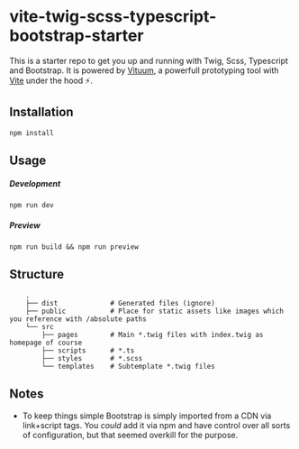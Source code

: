 # vite-twig-scss-typescript-bootstrap-starter
This is a starter repo to get you up and running with Twig, Scss, Typescript and Bootstrap. It is powered by [Vituum](https://vituum.dev/), a powerfull prototyping tool with [Vite](https://vitejs.dev/) under the hood ⚡.

## Installation
```
npm install
```

## Usage

##### Development
```
npm run dev
```

##### Preview
```
npm run build && npm run preview
```

## Structure

```
    .
    ├── dist             # Generated files (ignore)
    ├── public           # Place for static assets like images which you reference with /absolute paths
    └── src              
        ├── pages        # Main *.twig files with index.twig as homepage of course
        ├── scripts      # *.ts
        ├── styles       # *.scss
        └── templates    # Subtemplate *.twig files
```  
## Notes

- To keep things simple Bootstrap is simply imported from a CDN via link+script tags. You _could_ add it via npm and have control over all sorts of configuration, but that seemed overkill for the purpose.
